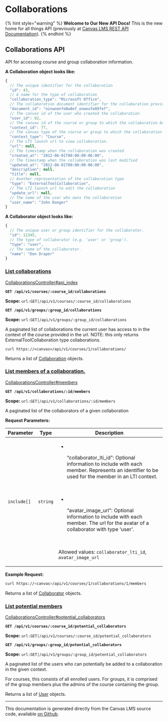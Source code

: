# Collaborations

{% hint style="warning" %}
**Welcome to Our New API Docs!** This is the new home for all things API (previously at [Canvas LMS REST API Documentation](https://api.instructure.com)).
{% endhint %}

## Collaborations API

API for accessing course and group collaboration information.

**A Collaboration object looks like:**

```js
{
  // The unique identifier for the collaboration
  "id": 43,
  // A name for the type of collaboration
  "collaboration_type": "Microsoft Office",
  // The collaboration document identifier for the collaboration provider
  "document_id": "oinwoenfe8w8ef_onweufe89fef",
  // The canvas id of the user who created the collaboration
  "user_id": 92,
  // The canvas id of the course or group to which the collaboration belongs
  "context_id": 77,
  // The canvas type of the course or group to which the collaboration belongs
  "context_type": "Course",
  // The LTI launch url to view collaboration.
  "url": null,
  // The timestamp when the collaboration was created
  "created_at": "2012-06-01T00:00:00-06:00",
  // The timestamp when the collaboration was last modified
  "updated_at": "2012-06-01T00:00:00-06:00",
  "description": null,
  "title": null,
  // Another representation of the collaboration type
  "type": "ExternalToolCollaboration",
  // The LTI launch url to edit the collaboration
  "update_url": null,
  // The name of the user who owns the collaboration
  "user_name": "John Danger"
}
```

**A Collaborator object looks like:**

```js
{
  // The unique user or group identifier for the collaborator.
  "id": 12345,
  // The type of collaborator (e.g. 'user' or 'group').
  "type": "user",
  // The name of the collaborator.
  "name": "Don Draper"
}
```

### [List collaborations](#method.collaborations.api_index) <a href="#method.collaborations.api_index" id="method.collaborations.api_index"></a>

[CollaborationsController#api_index](https://github.com/instructure/canvas-lms/blob/master/app/controllers/collaborations_controller.rb)

**`GET /api/v1/courses/:course_id/collaborations`**

**Scope:** `url:GET|/api/v1/courses/:course_id/collaborations`

**`GET /api/v1/groups/:group_id/collaborations`**

**Scope:** `url:GET|/api/v1/groups/:group_id/collaborations`

A paginated list of collaborations the current user has access to in the context of the course provided in the url. NOTE: this only returns ExternalToolCollaboration type collaborations.

```
curl https://<canvas>/api/v1/courses/1/collaborations/
```

Returns a list of [Collaboration](#collaboration) objects.

### [List members of a collaboration.](#method.collaborations.members) <a href="#method.collaborations.members" id="method.collaborations.members"></a>

[CollaborationsController#members](https://github.com/instructure/canvas-lms/blob/master/app/controllers/collaborations_controller.rb)

**`GET /api/v1/collaborations/:id/members`**

**Scope:** `url:GET|/api/v1/collaborations/:id/members`

A paginated list of the collaborators of a given collaboration

**Request Parameters:**

| Parameter   | Type     | Description                                                                                                                                                                                                                                                                                                                                                                                                                                               |
| ----------- | -------- | --------------------------------------------------------------------------------------------------------------------------------------------------------------------------------------------------------------------------------------------------------------------------------------------------------------------------------------------------------------------------------------------------------------------------------------------------------- |
| `include[]` | `string` | <ul><li><p><br></p><p>“collaborator_lti_id”: Optional information to include with each member. Represents an identifier to be used for the member in an LTI context.</p><p><br></p></li><li><p><br></p><p>“avatar_image_url”: Optional information to include with each member. The url for the avatar of a collaborator with type ‘user’.</p><p><br></p></li></ul><p>Allowed values: <code>collaborator_lti_id</code>, <code>avatar_image_url</code></p> |

**Example Request:**

```bash
curl https://<canvas>/api/v1/courses/1/collaborations/1/members
```

Returns a list of [Collaborator](#collaborator) objects.

### [List potential members](#method.collaborations.potential_collaborators) <a href="#method.collaborations.potential_collaborators" id="method.collaborations.potential_collaborators"></a>

[CollaborationsController#potential_collaborators](https://github.com/instructure/canvas-lms/blob/master/app/controllers/collaborations_controller.rb)

**`GET /api/v1/courses/:course_id/potential_collaborators`**

**Scope:** `url:GET|/api/v1/courses/:course_id/potential_collaborators`

**`GET /api/v1/groups/:group_id/potential_collaborators`**

**Scope:** `url:GET|/api/v1/groups/:group_id/potential_collaborators`

A paginated list of the users who can potentially be added to a collaboration in the given context.

For courses, this consists of all enrolled users. For groups, it is comprised of the group members plus the admins of the course containing the group.

Returns a list of [User](../users#user) objects.

---

This documentation is generated directly from the Canvas LMS source code, available [on Github](https://github.com/instructure/canvas-lms).
